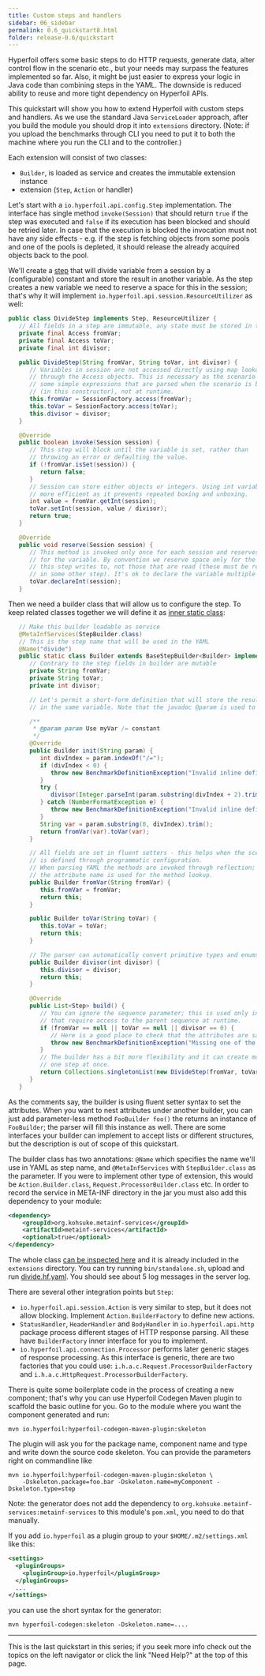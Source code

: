 ```yaml
---
title: Custom steps and handlers
sidebar: 06_sidebar
permalink: 0.6_quickstart8.html
folder: release-0.6/quickstart
---
```


Hyperfoil offers some basic steps to do HTTP requests, generate data, alter control flow in the scenario etc., but your needs may surpass the features implemented so far. Also, it might be just easier to express your logic in Java code than combining steps in the YAML. The downside is reduced ability to reuse and more tight dependency on Hyperfoil APIs.

This quickstart will show you how to extend Hyperfoil with custom steps and handlers. As we use the standard Java `ServiceLoader` approach, after you build the module you should drop it into `extensions` directory. (Note: if you upload the benchmarks through CLI you need to put it to both the machine where you run the CLI and to the controller.)

Each extension will consist of two classes:
* `Builder`, is loaded as service and creates the immutable extension instance
* extension (`Step`, `Action` or handler)

Let's start with a `io.hyperfoil.api.config.Step` implementation. The interface has single method `invoke(Session)` that should return `true` if the step was executed and `false` if its execution has been blocked and should be retried later. In case that the execution is blocked the invocation must not have any side effects - e.g. if the step is fetching objects from some pools and one of the pools is depleted, it should release the already acquired objects back to the pool.

We'll create a [step](https://github.com/Hyperfoil/Hyperfoil/blob/release-0.6/distribution/src/main/java/io/hyperfoil/example/DivideStep.java#L22-L59) that will divide variable from a session by a (configurable) constant and store the result in another variable. As the step creates a new variable we need to reserve a space for this in the session; that's why it will implement `io.hyperfoil.api.session.ResourceUtilizer` as well:

```java
public class DivideStep implements Step, ResourceUtilizer {
   // All fields in a step are immutable, any state must be stored in the Session
   private final Access fromVar;
   private final Access toVar;
   private final int divisor;

   public DivideStep(String fromVar, String toVar, int divisor) {
      // Variables in session are not accessed directly using map lookup but
      // through the Access objects. This is necessary as the scenario can use
      // some simple expressions that are parsed when the scenario is built
      // (in this constructor), not at runtime.
      this.fromVar = SessionFactory.access(fromVar);
      this.toVar = SessionFactory.access(toVar);
      this.divisor = divisor;
   }

   @Override
   public boolean invoke(Session session) {
      // This step will block until the variable is set, rather than
      // throwing an error or defaulting the value.
      if (!fromVar.isSet(session)) {
         return false;
      }
      // Session can store either objects or integers. Using int variables is
      // more efficient as it prevents repeated boxing and unboxing.
      int value = fromVar.getInt(session);
      toVar.setInt(session, value / divisor);
      return true;
   }

   @Override
   public void reserve(Session session) {
      // This method is invoked only once for each session and reserves space
      // for the variable. By convention we reserve space only for the vars
      // this step writes to, not those that are read (these must be reserved
      // in some other step). It's ok to declare the variable multiple times.
      toVar.declareInt(session);
   }
```
Then we need a builder class that will allow us to configure the step. To keep related classes together we will define it as [inner static class](https://github.com/Hyperfoil/Hyperfoil/blob/release-0.6/distribution/src/main/java/io/hyperfoil/example/DivideStep.java#L61-L124):

```java
   // Make this builder loadable as service
   @MetaInfServices(StepBuilder.class)
   // This is the step name that will be used in the YAML
   @Name("divide")
   public static class Builder extends BaseStepBuilder<Builder> implements InitFromParam<Builder> {
      // Contrary to the step fields in builder are mutable
      private String fromVar;
      private String toVar;
      private int divisor;

      // Let's permit a short-form definition that will store the result
      // in the same variable. Note that the javadoc @param is used to generate external documentation.

      /**
       * @param param Use myVar /= constant
       */
      @Override
      public Builder init(String param) {
         int divIndex = param.indexOf("/=");
         if (divIndex < 0) {
            throw new BenchmarkDefinitionException("Invalid inline definition: " + param);
         }
         try {
            divisor(Integer.parseInt(param.substring(divIndex + 2).trim()));
         } catch (NumberFormatException e) {
            throw new BenchmarkDefinitionException("Invalid inline definition: " + param, e);
         }
         String var = param.substring(0, divIndex).trim();
         return fromVar(var).toVar(var);
      }

      // All fields are set in fluent setters - this helps when the scenario
      // is defined through programmatic configuration.
      // When parsing YAML the methods are invoked through reflection;
      // the attribute name is used for the method lookup.
      public Builder fromVar(String fromVar) {
         this.fromVar = fromVar;
         return this;
      }

      public Builder toVar(String toVar) {
         this.toVar = toVar;
         return this;
      }

      // The parser can automatically convert primitive types and enums.
      public Builder divisor(int divisor) {
         this.divisor = divisor;
         return this;
      }

      @Override
      public List<Step> build() {
         // You can ignore the sequence parameter; this is used only in steps
         // that require access to the parent sequence at runtime.
         if (fromVar == null || toVar == null || divisor == 0) {
            // Here is a good place to check that the attributes are sane.
            throw new BenchmarkDefinitionException("Missing one of the required attributes!");
         }
         // The builder has a bit more flexibility and it can create more than
         // one step at once.
         return Collections.singletonList(new DivideStep(fromVar, toVar, divisor));
      }
   }
```

As the comments say, the builder is using fluent setter syntax to set the attributes. When you want to nest attributes under another builder, you can just add parameter-less method `FooBuilder foo()` the returns an instance of `FooBuilder`; the parser will fill this instance as well. There are some interfaces your builder can implement to accept lists or different structures, but the description is out of scope of this quickstart.

The builder class has two annotations: `@Name` which specifies the name we'll use in YAML as step name, and `@MetaInfServices` with `StepBuilder.class` as the parameter. If you were to implement other type of extension, this would be `Action.Builder.class`, `Request.ProcessorBuilder.class` etc. In order to record the service in META-INF directory in the jar you must also add this dependency to your module:

```xml
<dependency>
    <groupId>org.kohsuke.metainf-services</groupId>
    <artifactId>metainf-services</artifactId>
    <optional>true</optional>
</dependency>
```

The whole class [can be inspected here](https://github.com/Hyperfoil/Hyperfoil/blob/release-0.6/distribution/src/main/java/io/hyperfoil/example/DivideStep.java) and it is already included in the `extensions` directory. You can try running `bin/standalone.sh`, upload and run [divide.hf.yaml](https://github.com/Hyperfoil/Hyperfoil/blob/release-0.6/distribution/src/main/resources/examples/divide.hf.yaml). You should see about 5 log messages in the server log.

There are several other integration points but `Step`:
* `io.hyperfoil.api.session.Action` is very similar to step, but it does not allow blocking. Implement `Action.BuilderFactory` to define new actions.
* `StatusHandler`, `HeaderHandler` and `BodyHandler` in `io.hyperfoil.api.http` package process different stages of HTTP response parsing. All these have `BuilderFactory` inner interface for you to implement.
* `io.hyperfoil.api.connection.Processor` performs later generic stages of response processing. As this interface is generic, there are two factories that you could use: `i.h.a.c.Request.ProcessorBuilderFactory` and `i.h.a.c.HttpRequest.ProcessorBuilderFactory`.

There is quite some boilerplate code in the process of creating a new component; that's why you can use Hyperfoil Codegen Maven plugin to scaffold the basic outline for you. Go to the module where you want the component generated and run:

```
mvn io.hyperfoil:hyperfoil-codegen-maven-plugin:skeleton
```

The plugin will ask you for the package name, component name and type and write down the source code skeleton. You can provide the parameters right on commandline like

```
mvn io.hyperfoil:hyperfoil-codegen-maven-plugin:skeleton \
    -Dskeleton.package=foo.bar -Dskeleton.name=myComponent -Dskeleton.type=step
```

Note: the generator does not add the dependency to `org.kohsuke.metainf-services:metainf-services` to this module's `pom.xml`, you need to do that manually.

If you add `io.hyperfoil` as a plugin group to your `$HOME/.m2/settings.xml` like this:

```xml
<settings>
  <pluginGroups>
    <pluginGroup>io.hyperfoil</pluginGroup>
  </pluginGroups>
  ...
</settings>
```

you can use the short syntax for the generator:

```
mvn hyperfoil-codegen:skeleton -Dskeleton.name=....
```

---

This is the last quickstart in this series; if you seek more info check out the topics on the left navigator or click the link "Need Help?" at the top of this page.